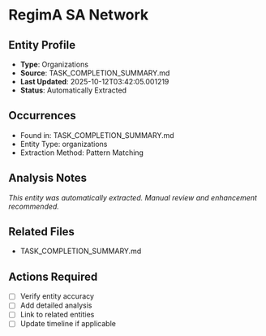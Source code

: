 # RegimA SA Network

## Entity Profile
- **Type**: Organizations
- **Source**: TASK_COMPLETION_SUMMARY.md
- **Last Updated**: 2025-10-12T03:42:05.001219
- **Status**: Automatically Extracted

## Occurrences
- Found in: TASK_COMPLETION_SUMMARY.md
- Entity Type: organizations
- Extraction Method: Pattern Matching

## Analysis Notes
*This entity was automatically extracted. Manual review and enhancement recommended.*

## Related Files
- TASK_COMPLETION_SUMMARY.md

## Actions Required
- [ ] Verify entity accuracy
- [ ] Add detailed analysis
- [ ] Link to related entities
- [ ] Update timeline if applicable

